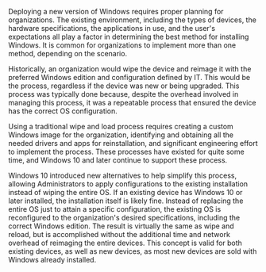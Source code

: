 Deploying a new version of Windows requires proper planning for organizations. The existing environment, including the types of devices, the hardware specifications, the applications in use, and the user's expectations all play a factor in determining the best method for installing Windows. It is common for organizations to implement more than one method, depending on the scenario.

Historically, an organization would wipe the device and reimage it with the preferred Windows edition and configuration defined by IT. This would be the process, regardless if the device was new or being upgraded. This process was typically done because, despite the overhead involved in managing this process, it was a repeatable process that ensured the device has the correct OS configuration.

Using a traditional wipe and load process requires creating a custom Windows image for the organization, identifying and obtaining all the needed drivers and apps for reinstallation, and significant engineering effort to implement the process. These processes have existed for quite some time, and Windows 10 and later continue to support these process.<br>

Windows 10 introduced new alternatives to help simplify this process, allowing Administrators to apply configurations to the existing installation instead of wiping the entire OS. If an existing device has Windows 10 or later installed, the installation itself is likely fine. Instead of replacing the entire OS just to attain a specific configuration, the existing OS is reconfigured to the organization's desired specifications, including the correct Windows edition. The result is virtually the same as wipe and reload, but is accomplished without the additional time and network overhead of reimaging the entire devices. This concept is valid for both existing devices, as well as new devices, as most new devices are sold with Windows already installed.
